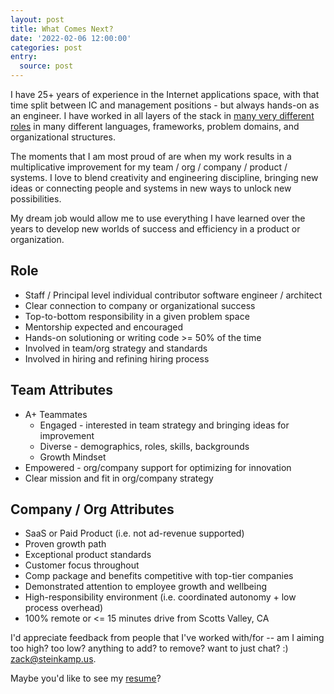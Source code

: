 ```yaml
---
layout: post
title: What Comes Next?
date: '2022-02-06 12:00:00'
categories: post
entry:
  source: post
---
```


I have 25+ years of experience in the Internet applications space, with that time split between IC and management positions - but always hands-on as an engineer. I have worked in all layers of the stack in [many very different roles](/resume/) in many different languages, frameworks, problem domains, and organizational structures.

The moments that I am most proud of are when my work results in a multiplicative improvement for my team / org / company / product / systems. I love to blend creativity and engineering discipline, bringing new ideas or connecting people and systems in new ways to unlock new possibilities.

My dream job would allow me to use everything I have learned over the years to develop new worlds of success and efficiency in a product or organization.

## Role

* Staff / Principal level individual contributor software engineer / architect
* Clear connection to company or organizational success
* Top-to-bottom responsibility in a given problem space
* Mentorship expected and encouraged
* Hands-on solutioning or writing code >= 50% of the time
* Involved in team/org strategy and standards
* Involved in hiring and refining hiring process

## Team Attributes

* A+ Teammates
  * Engaged - interested in team strategy and bringing ideas for improvement
  * Diverse - demographics, roles, skills, backgrounds
  * Growth Mindset
* Empowered - org/company support for optimizing for innovation
* Clear mission and fit in org/company strategy

## Company / Org Attributes

* SaaS or Paid Product (i.e. not ad-revenue supported)
* Proven growth path
* Exceptional product standards
* Customer focus throughout
* Comp package and benefits competitive with top-tier companies
* Demonstrated attention to employee growth and wellbeing
* High-responsibility environment (i.e. coordinated autonomy + low process overhead)
* 100% remote or <= 15 minutes drive from Scotts Valley, CA

I'd appreciate feedback from people that I've worked with/for -- am I aiming too high? too low? anything to add? to remove? want to just chat? :) <a href="mailto:zack@steinkamp.us">zack@steinkamp.us</a>.

Maybe you'd like to see my [resume](/resume/)?

